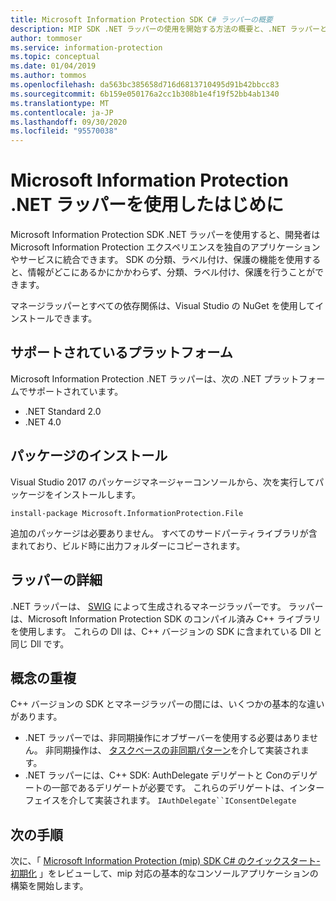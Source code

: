 ```yaml
---
title: Microsoft Information Protection SDK C# ラッパーの概要
description: MIP SDK .NET ラッパーの使用を開始する方法の概要と、.NET ラッパーと C++ SDK の違いについて説明します。
author: tommoser
ms.service: information-protection
ms.topic: conceptual
ms.date: 01/04/2019
ms.author: tommos
ms.openlocfilehash: da563bc385658d716d6813710495d91b42bbcc83
ms.sourcegitcommit: 6b159e050176a2cc1b308b1e4f19f52bb4ab1340
ms.translationtype: MT
ms.contentlocale: ja-JP
ms.lasthandoff: 09/30/2020
ms.locfileid: "95570038"
---
```

# <a name="getting-started-with-the-microsoft-information-protection-net-wrapper"></a>Microsoft Information Protection .NET ラッパーを使用したはじめに

Microsoft Information Protection SDK .NET ラッパーを使用すると、開発者は Microsoft Information Protection エクスペリエンスを独自のアプリケーションやサービスに統合できます。 SDK の分類、ラベル付け、保護の機能を使用すると、情報がどこにあるかにかかわらず、分類、ラベル付け、保護を行うことができます。 

マネージラッパーとすべての依存関係は、Visual Studio の NuGet を使用してインストールできます。

## <a name="supported-platforms"></a>サポートされているプラットフォーム

Microsoft Information Protection .NET ラッパーは、次の .NET プラットフォームでサポートされています。

* .NET Standard 2.0
* .NET 4.0

## <a name="installing-the-package"></a>パッケージのインストール

Visual Studio 2017 のパッケージマネージャーコンソールから、次を実行してパッケージをインストールします。

`install-package Microsoft.InformationProtection.File`

追加のパッケージは必要ありません。 すべてのサードパーティライブラリが含まれており、ビルド時に出力フォルダーにコピーされます。

## <a name="wrapper-details"></a>ラッパーの詳細

.NET ラッパーは、 [SWIG](https://swig.org/) によって生成されるマネージラッパーです。 ラッパーは、Microsoft Information Protection SDK のコンパイル済み C++ ライブラリを使用します。 これらの Dll は、C++ バージョンの SDK に含まれている Dll と同じ Dll です。

## <a name="concept-overlap"></a>概念の重複

C++ バージョンの SDK とマネージラッパーの間には、いくつかの基本的な違いがあります。

* .NET ラッパーでは、非同期操作にオブザーバーを使用する必要はありません。 非同期操作は、 [タスクベースの非同期パターン](/dotnet/standard/asynchronous-programming-patterns/task-based-asynchronous-pattern-tap)を介して実装されます。
* .NET ラッパーには、C++ SDK: AuthDelegate デリゲートと Conのデリゲートの一部であるデリゲートが必要です。 これらのデリゲートは、インターフェイスを介して実装されます。 `IAuthDelegate``IConsentDelegate`

## <a name="next-steps"></a>次の手順

次に、「 [Microsoft Information Protection (mip) SDK C# のクイックスタート-初期化](quick-app-initialization-csharp.md) 」をレビューして、mip 対応の基本的なコンソールアプリケーションの構築を開始します。